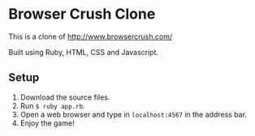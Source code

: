 # Browser Crush Clone
This is a clone of http://www.browsercrush.com/

Built using Ruby, HTML, CSS and Javascript.

## Setup
1. Download the source files.
2. Run `$ ruby app.rb`.
3. Open a web browser and type in `localhost:4567` in the address bar.
4. Enjoy the game!
